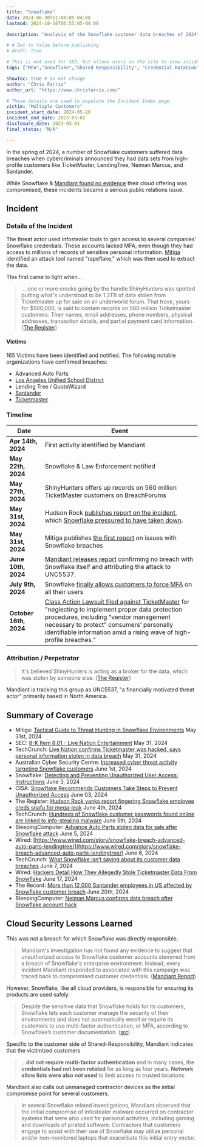 ```yaml
---
title: "Snowflake"
date: 2024-06-30T11:08:05-04:00
lastmod: 2024-10-16T06:55:05-04:00

description: "Analysis of the Snowflake customer data breaches of 2024"

# # Set to false before publishing
# draft: true

# This is not used for SEO, but allows users on the site to view incidents by keyword
tags: ["MFA","Snowflake","Shared Responsibility", "Credential Rotation"]

showToc: true # Do not change
author: "Chris Farris"
author_url: "https://www.chrisfarris.com/"

# These details are used to populate the Incident Index page.
victim: "Multiple Customers"
incident_start_date: 2024-05-20
incident_end_date: 2023-03-02
disclosure_date: 2023-03-01
final_status: "N/A"

---
```


In the spring of 2024, a number of Snowflake customers suffered data breaches when cybercriminals announced they had data sets from high-profile customers like TicketMaster, LendingTree, Neiman Marcus, and Santander.

While Snowflake & [Mandiant found no evidence](https://cloud.google.com/blog/topics/threat-intelligence/unc5537-snowflake-data-theft-extortion) their cloud offering was compromised, these incidents became a serious public relations issue.

<!--more--> <!-- This separates the synopsis from the main body -->

## Incident

### Details of the Incident

The threat actor used infostealer tools to gain access to several companies' Snowflake credentials. These accounts lacked MFA, even though they had access to millions of records of sensitive personal information. [Mitiga](https://www.mitiga.io/blog/tactical-guide-to-threat-hunting-in-snowflake-environments) identified an attack tool named "rapeflake," which was then used to extract the data.

This first came to light when...
> ... one or more crooks going by the handle ShinyHunters was spotted putting what's understood to be 1.3TB of data stolen from Ticketmaster up for sale on an underworld forum. That trove, yours for $500,000, is said to contain records on 560 million Ticketmaster customers: Their names, email addresses, phone numbers, physical addresses, transaction details, and partial payment card information. ([The Register](https://www.theregister.com/2024/05/31/snowflake_breach_report/))




#### Victims

165 Victims have been identified and notified. The following notable organizations have confirmed breaches:

* Advanced Auto Parts
* [Los Angeles Unified School District](https://www.latimes.com/california/story/2024-06-07/lausd-investigates-claims-that-student-and-teacher-data-are-for-sale-on-the-dark-web)
* Lending Tree / QuoteWizard
* [Santander](https://www.bleepingcomputer.com/news/security/shinyhunters-claims-santander-breach-selling-data-for-30m-customers/)
* [Ticketmaster](https://www.bleepingcomputer.com/news/security/data-of-560-million-ticketmaster-customers-for-sale-after-alleged-breach/)



### Timeline
| Date | Event |
| ------ | ----- |
| **Apr 14th, 2024** | First activity identified by Mandiant |
| **May 22th, 2024** | Snowflake & Law Enforcement notified |
| **May 27th, 2024** | ShinyHunters offers up records on 560 million TicketMaster customers on BreachForums |
| **May 31st, 2024** | Hudson Rock [publishes report on the incident](https://web.archive.org/web/20240531140540/https:/hudsonrock.com/blog/snowflake-massive-breach-access-through-infostealer-infection), which [Snowflake pressured to have taken down](https://www.linkedin.com/posts/hudson-rock_activity-7203433945919578113-RH05/). |
| **May 31st, 2024** | Mitiga publishes [the first report](https://www.mitiga.io/blog/tactical-guide-to-threat-hunting-in-snowflake-environments) on issues with Snowflake breaches |
| **June 10th, 2024** | [Mandiant releases report](https://cloud.google.com/blog/topics/threat-intelligence/unc5537-snowflake-data-theft-extortion) confirming no breach with Snowflake itself and attributing the attack to UNC5537. |
| **July 9th, 2024** | Snowflake [finally allows customers to force MFA](https://www.snowflake.com/blog/snowflake-admins-enforce-mandatory-mfa/) on all their users |
| **October 16th, 2024**| [Class Action Lawsuit filed against TicketMaster](https://www.hollywoodreporter.com/business/business-news/live-nation-lawsuit-ticketmaster-data-breach-1236031775/) for "neglecting to implement proper data protection procedures, including “vendor management necessary to protect” consumers’ personally identifiable information amid a rising wave of high-profile breaches." |

### Attribution / Perpetrator

> It's believed ShinyHunters is acting as a broker for the data, which was stolen by someone else. ([The Register](https://www.theregister.com/2024/06/04/snowflake_report_pulled/))

Mandiant is tracking this group as UNC5537, "a financially motivated threat actor" primarily based in North America.

## Summary of Coverage
* Mitiga: [Tactical Guide to Threat Hunting in Snowflake Environments](https://www.mitiga.io/blog/tactical-guide-to-threat-hunting-in-snowflake-environments) May 31st, 2024
* SEC: [8-K Item 8.01 - Live Nation Entertainment](https://www.sec.gov/Archives/edgar/data/1335258/000133525824000081/lyv-20240520.htm?=7194ef805fa2d04b0f7e8c9521f97343) May 31, 2024
* TechCrunch: [Live Nation confirms Ticketmaster was hacked, says personal information stolen in data breach](https://techcrunch.com/2024/05/31/live-nation-confirms-ticketmaster-was-hacked-says-personal-information-stolen-in-data-breach/) May 31, 2024
* Australian Cyber Security Centre: [Increased cyber threat activity targeting Snowflake customers](https://www.cyber.gov.au/about-us/view-all-content/alerts-and-advisories/increased-cyber-threat-activity-targeting-snowflake-customers) June 1st, 2024
* Snowflake: [Detecting and Preventing Unauthorized User Access: Instructions](https://community.snowflake.com/s/article/Communication-ID-0108977-Additional-Information) June 3, 2024
* CISA: [Snowflake Recommends Customers Take Steps to Prevent Unauthorized Access](https://www.cisa.gov/news-events/alerts/2024/06/03/snowflake-recommends-customers-take-steps-prevent-unauthorized-access) June 03, 2024
* The Register: [Hudson Rock yanks report fingering Snowflake employee creds snafu for mega-leak](https://www.theregister.com/2024/06/04/snowflake_report_pulled/) June 4th, 2024
* TechCrunch: [Hundreds of Snowflake customer passwords found online are linked to info-stealing malware](https://techcrunch.com/2024/06/05/snowflake-customer-passwords-found-online-infostealing-malware/) June 5th, 2024
* BleepingComputer: [Advance Auto Parts stolen data for sale after Snowflake attack](https://www.bleepingcomputer.com/news/security/advance-auto-parts-stolen-data-for-sale-after-snowflake-attack/) June 5, 2024
* Wired: [https://www.wired.com/story/snowflake-breach-advanced-auto-parts-lendingtree/](https://www.wired.com/story/snowflake-breach-advanced-auto-parts-lendingtree/) June 6, 2024
* TechCrunch: [What Snowflake isn’t saying about its customer data breaches](https://techcrunch.com/2024/06/07/snowflake-ticketmaster-lendingtree-customer-data-breach/) June 7, 2024
* Wired: [Hackers Detail How They Allegedly Stole Ticketmaster Data From Snowflake](https://www.wired.com/story/epam-snowflake-ticketmaster-breach-shinyhunters/) June 17, 2024
* The Record: [More than 12,000 Santander employees in US affected by Snowflake customer breach](https://therecord.media/santander-employees-bank-breach-affected) June 20th, 2024
* BleepingComputer: [Neiman Marcus confirms data breach after Snowflake account hack](https://www.bleepingcomputer.com/news/security/neiman-marcus-confirms-data-breach-after-snowflake-account-hack/)

## Cloud Security Lessons Learned

This was not a breach for which Snowflake was directly responsible.
> Mandiant's investigation has not found any evidence to suggest that unauthorized access to Snowflake customer accounts stemmed from a breach of Snowflake's enterprise environment. Instead, every incident Mandiant responded to associated with this campaign was traced back to compromised customer credentials. ([Mandiant Report](https://cloud.google.com/blog/topics/threat-intelligence/unc5537-snowflake-data-theft-extortion#:~:text=Mandiant%27s%20investigation%20has,compromised%20customer%20credentials.))

However, Snowflake, like all cloud providers, is responsible for ensuring its products are used safely.
> Despite the sensitive data that Snowflake holds for its customers, Snowflake lets each customer manage the security of their environments and does not automatically enroll or require its customers to use multi-factor authentication, or MFA, according to Snowflake’s customer documentation. ([src](https://techcrunch.com/2024/06/05/snowflake-customer-passwords-found-online-infostealing-malware/))

Specific to the customer side of Shared-Responsibility, Mandiant indicates that the victimized customers
> ...**did not require multi-factor authentication** and in many cases, the **credentials had not been rotated** for as long as four years. **Network allow lists were also not used** to limit access to trusted locations.

Mandiant also calls out unmanaged contractor devices as the initial compromise point for several customers.

> In several Snowflake related investigations, Mandiant observed that the initial compromise of infostealer malware occurred on contractor systems that were also used for personal activities, including gaming and downloads of pirated software. Contractors that customers engage to assist with their use of Snowflake may utilize personal and/or non-monitored laptops that exacerbate this initial entry vector.


